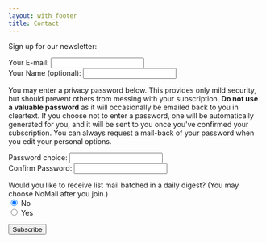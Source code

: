 ```yaml
---
layout: with_footer
title: Contact
---
```

Sign up for our newsletter:
<form method="post" action="https://lists.schokokeks.org/mailman/subscribe/comaking-news">
Your E-mail: <input name="email"><br/>
Your Name (optional): <input name="fullname">
<p>You may enter a privacy password below. This provides only mild security, but should prevent others from messing with your subscription. <strong>Do not use a valuable password</strong> as it will occasionally be emailed back to you in cleartext. If you choose not to enter a password, one will be automatically generated for you, and it will be sent to you once you've confirmed your subscription. You can always request a mail-back of your password when you edit your personal options.</p>
<p>Password choice: <input type="password" name="pw"><br/> 
Confirm Password: <input type="password" name="pw-conf"></p>

<p>Would you like to receive list mail batched in a daily digest? (You may choose NoMail after you join.) <br/>
<input type="radio" name= "digest" value="0" checked> No <br/>
<input type="radio" name="digest" value="1"> Yes</p>


<p><input type="submit" name="email-button" value="Subscribe"></p>
</form>